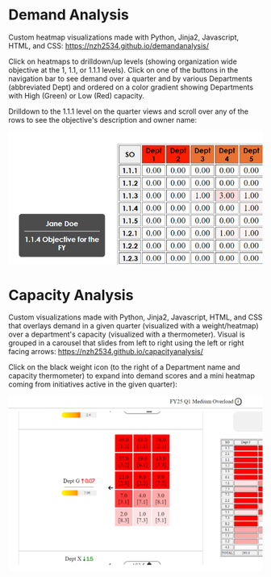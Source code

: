 # Demand Analysis

Custom heatmap visualizations made with Python, Jinja2, Javascript, HTML, and CSS: https://nzh2534.github.io/demandanalysis/

Click on heatmaps to drilldown/up levels (showing organization wide objective at the 1, 1.1, or 1.1.1 levels). Click on one of the buttons in the navigation bar to see demand over a quarter and by various Departments (abbreviated Dept) and ordered on a color gradient showing Departments with High (Green) or Low (Red) capacity. 

Drilldown to the 1.1.1 level on the quarter views and scroll over any of the rows to see the objective's description and owner name:

![Overlay](https://github.com/nzh2534/demandanalysis/blob/main/overlay.png)

# Capacity Analysis

Custom visualizations made with Python, Jinja2, Javascript, HTML, and CSS that overlays demand in a given quarter (visualized with a weight/heatmap) over a department's capacity (visualized with a thermometer). Visual is grouped in a carousel that slides from left to right using the left or right facing arrows: https://nzh2534.github.io/capacityanalysis/

Click on the black weight icon (to the right of a Department name and capacity thermometer) to expand into demand scores and a mini heatmap coming from initiatives active in the given quarter):

![Expand](https://github.com/nzh2534/capacityanalysis/blob/main/expand.png)
